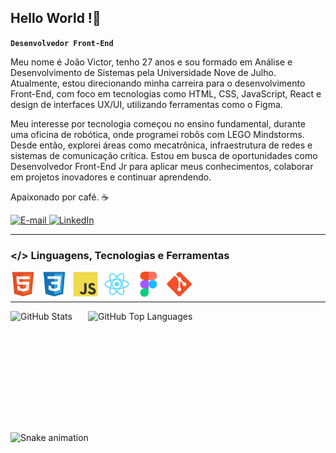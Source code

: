 ## Hello World !👋

**`Desenvolvedor Front-End`**

Meu nome é João Victor, tenho 27 anos e sou formado em Análise e Desenvolvimento de Sistemas pela Universidade Nove de Julho. Atualmente, estou direcionando minha carreira para o desenvolvimento Front-End, com foco em tecnologias como HTML, CSS, JavaScript, React e design de interfaces UX/UI, utilizando ferramentas como o Figma.

Meu interesse por tecnologia começou no ensino fundamental, durante uma oficina de robótica, onde programei robôs com LEGO Mindstorms. Desde então, explorei áreas como mecatrônica, infraestrutura de redes e sistemas de comunicação crítica.
Estou em busca de oportunidades como Desenvolvedor Front-End Jr para aplicar meus conhecimentos, colaborar em projetos inovadores e continuar aprendendo. 

Apaixonado por café. ☕

<p align="left">
  <a href="mailto:jvmsantos13@gmail.com">
        <img 
            alt="E-mail" 
            title="E-mail" 
            src="https://img.shields.io/badge/-Gmail-%23333?style=for-the-badge&logo=gmail&logoColor=white"
        />
    </a> 
    <a href="https://www.linkedin.com/in/joaovmonteiro/">
        <img 
            alt="LinkedIn" 
            title="LinkedIn" 
            src="https://img.shields.io/badge/-LinkedIn-%230077B5?style=for-the-badge&logo=linkedin&logoColor=white" target="_blank"
        />
    </a>
  </p>

  ---

  ### </> Linguagens, Tecnologias e Ferramentas

  <img 
    align="left" 
    alt="HTML"
    title="HTML" 
    width="40px" 
    style="padding-right: 10px;" 
    src="https://raw.githubusercontent.com/devicons/devicon/ca28c779441053191ff11710fe24a9e6c23690d6/icons/html5/html5-original.svg" 
  />
  <img 
    align="left" 
    alt="CSS"
    title="CSS" 
    width="40px" 
    style="padding-right: 10px;" 
    src="https://raw.githubusercontent.com/devicons/devicon/ca28c779441053191ff11710fe24a9e6c23690d6/icons/css3/css3-original.svg" 
  />
  <img 
    align="left" 
    alt="JS"
    title="JS" 
    width="40px" 
    style="padding-right: 10px;" 
    src="https://raw.githubusercontent.com/devicons/devicon/ca28c779441053191ff11710fe24a9e6c23690d6/icons/javascript/javascript-original.svg" 
  />
  <img 
    align="left" 
    alt="REACT"
    title="REACT" 
    width="40px" 
    style="padding-right: 10px;" 
    src="https://raw.githubusercontent.com/devicons/devicon/ca28c779441053191ff11710fe24a9e6c23690d6/icons/react/react-original.svg" 
  />
  <img 
    align="left" 
    alt="FIGMA"
    title="FIGMA" 
    width="40px" 
    style="padding-right: 10px;" 
    src="https://raw.githubusercontent.com/devicons/devicon/ca28c779441053191ff11710fe24a9e6c23690d6/icons/figma/figma-original.svg" 
  />
  <img 
    align="left" 
    alt="GIT"
    title="GIT" 
    width="40px" 
    style="padding-right: 10px;" 
    src="https://raw.githubusercontent.com/devicons/devicon/ca28c779441053191ff11710fe24a9e6c23690d6/icons/git/git-original.svg" 
  />

<br><br>

  ---

  <div style="display: flex; justify-content: space-between; align-items: center;">
  <img 
    alt="GitHub Stats" 
    height="180" 
    style="margin-right: 10px;" 
    src="https://github-readme-stats.vercel.app/api?username=jvm-santos&show_icons=true&theme=tokyonight&include_all_commits=true&locale=pt-br" 
  />
  <img 
    alt="GitHub Top Languages" 
    height="180" 
    width="380"
    src="https://github-readme-stats.vercel.app/api/top-langs/?username=jvm-santos&theme=tokyonight&layout=compact&custom_title=Linguagens&langs_count=9" 
  />
</div>

  ![Snake animation](https://github.com/jvm-santos/jvm-santos/blob/output/github-contribution-grid-snake.svg)
